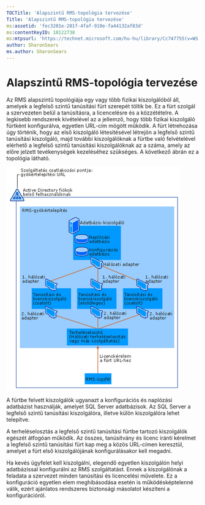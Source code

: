 ```yaml
---
TOCTitle: 'Alapszintű RMS-topológia tervezése'
Title: 'Alapszintű RMS-topológia tervezése'
ms:assetid: 'fec3201e-201f-4faf-910e-fa44132af83d'
ms:contentKeyID: 18122738
ms:mtpsurl: 'https://technet.microsoft.com/hu-hu/library/Cc747755(v=WS.10)'
author: SharonSears
ms.author: SharonSears
---
```


Alapszintű RMS-topológia tervezése
==================================

Az RMS alapszintű topológiája egy vagy több fizikai kiszolgálóból áll, amelyek a legfelső szintű tanúsítási fürt szerepét töltik be. Ez a fürt szolgál a szervezeten belül a tanúsításra, a licencelésre és a közzétételre. A legkisebb rendszerek kivételével az a jellemző, hogy több fizikai kiszolgáló fürtként konfigurálva, egyetlen URL-cím mögött működik. A fürt létrehozása úgy történik, hogy az első kiszolgáló létesítésével létrejön a legfelső szintű tanúsítási kiszolgáló, majd további kiszolgálóknak a fürtbe való felvételével elérhető a legfelső szintű tanúsítási kiszolgálóknak az a száma, amely az előre jelzett tevékenységek kezeléséhez szükséges. A következő ábrán ez a topológia látható.

![](/security-updates/images/Cc747755.a3332719-4d25-4694-a89a-7c31fd97ca3b(WS.10).gif "Alaptopológia")

A fürtbe felvett kiszolgálók ugyanazt a konfigurációs és naplózási adatbázist használják, amelyet SQL Server adatbázisok. Az SQL Server a legfelső szintű tanúsítási kiszolgálóra, illetve külön kiszolgálóra lehet telepítve.

A terheléselosztás a legfelső szintű tanúsítási fürtbe tartozó kiszolgálók egészét átfogóan működik. Az összes, tanúsítvány és licenc iránti kérelmet a legfelső szintű tanúsítási fürt kap meg a közös URL-címen keresztül, amelyet a fürt első kiszolgálójának konfigurálásakor kell megadni.

Ha kevés ügyfelet kell kiszolgálni, elegendő egyetlen kiszolgálón helyi adatbázissal konfigurálni az RMS szolgáltatást. Ennek a kiszolgálónak a feladata a szervezet minden tanúsítási és licencelési művelete. Ez a konfiguráció egyetlen elem meghibásodása esetén is működésképtelenné válik, ezért ajánlatos rendszeres biztonsági másolatot készíteni a konfigurációról.
